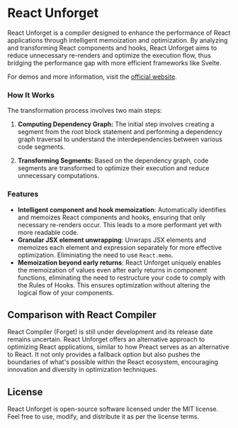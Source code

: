 # React Unforget

React Unforget is a compiler designed to enhance the performance of React applications through intelligent memoization and optimization. By analyzing and transforming React components and hooks, React Unforget aims to reduce unnecessary re-renders and optimize the execution flow, thus bridging the performance gap with more efficient frameworks like Svelte.

For demos and more information, visit the [official website](https://react-unforget.vercel.app/).

### How It Works

The transformation process involves two main steps:

1. **Computing Dependency Graph:** The initial step involves creating a segment from the root block statement and performing a dependency graph traversal to understand the interdependencies between various code segments.

2. **Transforming Segments:** Based on the dependency graph, code segments are transformed to optimize their execution and reduce unnecessary computations.

### Features

- **Intelligent component and hook memoization**: Automatically identifies and memoizes React components and hooks, ensuring that only necessary re-renders occur. This leads to a more performant yet with more readable code.
- **Granular JSX element unwrapping**: Unwraps JSX elements and memoizes each element and expression separately for more effective optimization. Eliminiating the need to use `React.memo`.
- **Memoization beyond early returns**: React Unforget uniquely enables the memoization of values even after early returns in component functions, eliminating the need to restructure your code to comply with the Rules of Hooks. This ensures optimization without altering the logical flow of your components.

## Comparison with React Compiler

React Compiler (Forget) is still under development and its release date remains uncertain. React Unforget offers an alternative approach to optimizing React applications, similar to how Preact serves as an alternative to React. It not only provides a fallback option but also pushes the boundaries of what's possible within the React ecosystem, encouraging innovation and diversity in optimization techniques.

## License

React Unforget is open-source software licensed under the MIT license. Feel free to use, modify, and distribute it as per the license terms.
